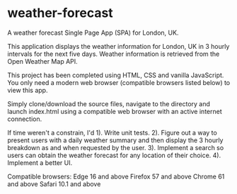 # weather-forecast
A weather forecast Single Page App (SPA) for London, UK.

This application displays the weather information for London, UK in 3 hourly intervals for the next five days. Weather information is retrieved from the Open Weather Map API.

This project has been completed using HTML, CSS and vanilla JavaScript. You only need a
modern web browser (compatible browsers listed below) to view this app.

Simply clone/download the source files, navigate to the directory and launch index.html using a compatible web browser with an active internet connection.

If time weren't a constrain, I'd
1). Write unit tests.
2). Figure out a way to present users with a daily weather summary and then display the 3 hourly breakdown as and when requested by the user.
3). Implement a search so users can obtain the weather forecast for any location of their choice.
4). Implement a better UI.

Compatible browsers:
Edge 16 and above
Firefox 57 and above
Chrome 61 and above
Safari 10.1 and above
